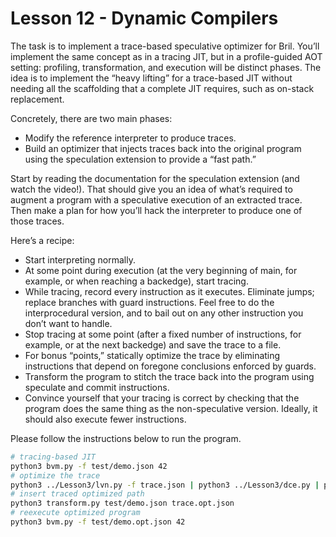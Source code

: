 # Lesson 12 - Dynamic Compilers

The task is to implement a trace-based speculative optimizer for Bril. You’ll implement the same concept as in a tracing JIT, but in a profile-guided AOT setting: profiling, transformation, and execution will be distinct phases. The idea is to implement the “heavy lifting” for a trace-based JIT without needing all the scaffolding that a complete JIT requires, such as on-stack replacement.

Concretely, there are two main phases:
* Modify the reference interpreter to produce traces.
* Build an optimizer that injects traces back into the original program using the speculation extension to provide a “fast path.”

Start by reading the documentation for the speculation extension (and watch the video!). That should give you an idea of what’s required to augment a program with a speculative execution of an extracted trace. Then make a plan for how you’ll hack the interpreter to produce one of those traces.

Here’s a recipe:
* Start interpreting normally.
* At some point during execution (at the very beginning of main, for example, or when reaching a backedge), start tracing.
* While tracing, record every instruction as it executes. Eliminate jumps; replace branches with guard instructions. Feel free to do the interprocedural version, and to bail out on any other instruction you don’t want to handle.
* Stop tracing at some point (after a fixed number of instructions, for example, or at the next backedge) and save the trace to a file.
* For bonus “points,” statically optimize the trace by eliminating instructions that depend on foregone conclusions enforced by guards.
* Transform the program to stitch the trace back into the program using speculate and commit instructions.
* Convince yourself that your tracing is correct by checking that the program does the same thing as the non-speculative version. Ideally, it should also execute fewer instructions.


Please follow the instructions below to run the program.
```bash
# tracing-based JIT
python3 bvm.py -f test/demo.json 42
# optimize the trace
python3 ../Lesson3/lvn.py -f trace.json | python3 ../Lesson3/dce.py | python3 ../Lesson3/lvn.py | python3 ../Lesson3/dce.py > trace.opt.json
# insert traced optimized path
python3 transform.py test/demo.json trace.opt.json
# reexecute optimized program
python3 bvm.py -f test/demo.opt.json 42
```
